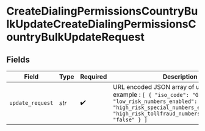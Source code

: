 # CreateDialingPermissionsCountryBulkUpdateCreateDialingPermissionsCountryBulkUpdateRequest


## Fields

| Field                                                                                                                                                                                                          | Type                                                                                                                                                                                                           | Required                                                                                                                                                                                                       | Description                                                                                                                                                                                                    |
| -------------------------------------------------------------------------------------------------------------------------------------------------------------------------------------------------------------- | -------------------------------------------------------------------------------------------------------------------------------------------------------------------------------------------------------------- | -------------------------------------------------------------------------------------------------------------------------------------------------------------------------------------------------------------- | -------------------------------------------------------------------------------------------------------------------------------------------------------------------------------------------------------------- |
| `update_request`                                                                                                                                                                                               | *str*                                                                                                                                                                                                          | :heavy_check_mark:                                                                                                                                                                                             | URL encoded JSON array of update objects. example : `[ { "iso_code": "GB", "low_risk_numbers_enabled": "true", "high_risk_special_numbers_enabled":"true", "high_risk_tollfraud_numbers_enabled": "false" } ]` |